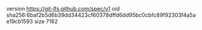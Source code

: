 version https://git-lfs.github.com/spec/v1
oid sha256:6baf2b5d6b39dd34423cf60378dffd6dd95bc0cbfc89f92303f4a5ae19cb1593
size 7162
